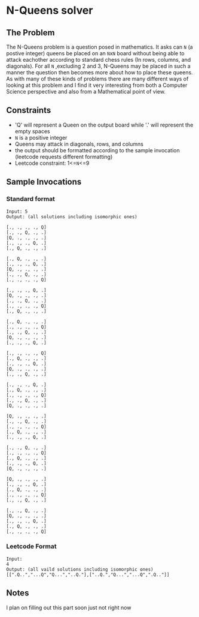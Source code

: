 # N-Queens solver

## The Problem

The N-Queens problem is a question posed in mathematics. It asks can `N` (a postive integer) queens be placed on an `N`x`N` board without being able to attack eachother according to standard chess rules (In rows, columns, and diagonals). For all `N` ,excluding 2 and 3, N-Queens may be placed in such a manner the question then becomes more about how to place these queens. As with many of these kinds of problems there are many different ways of looking at this problem and I find it very interesting from both a Computer Science perspective and also from a Mathematical point of view.

## Constraints

- 'Q' will represent a Queen on the output board while '.' will represent the empty spaces 
- `N` is a positive integer 
-  Queens may attack in diagonals, rows, and columns 
-  the output should be formatted according to the sample invocation (leetcode requests different formatting)
-  Leetcode constraint: 1<=`N`<=9
## Sample Invocations

### Standard format
```
Input: 5
Output: (all solutions including isomorphic ones)

[., ., ., ., Q]
[., ., Q, ., .]
[Q, ., ., ., .]
[., ., ., Q, .]
[., Q, ., ., .]

[., Q, ., ., .]
[., ., ., Q, .]
[Q, ., ., ., .]
[., ., Q, ., .]
[., ., ., ., Q]

[., ., ., Q, .]
[Q, ., ., ., .]
[., ., Q, ., .]
[., ., ., ., Q]
[., Q, ., ., .]

[., Q, ., ., .]
[., ., ., ., Q]
[., ., Q, ., .]
[Q, ., ., ., .]
[., ., ., Q, .]

[., ., ., ., Q]
[., Q, ., ., .]
[., ., ., Q, .]
[Q, ., ., ., .]
[., ., Q, ., .]

[., ., ., Q, .]
[., Q, ., ., .]
[., ., ., ., Q]
[., ., Q, ., .]
[Q, ., ., ., .]

[Q, ., ., ., .]
[., ., Q, ., .]
[., ., ., ., Q]
[., Q, ., ., .]
[., ., ., Q, .]

[., ., Q, ., .]
[., ., ., ., Q]
[., Q, ., ., .]
[., ., ., Q, .]
[Q, ., ., ., .]

[Q, ., ., ., .]
[., ., ., Q, .]
[., Q, ., ., .]
[., ., ., ., Q]
[., ., Q, ., .]

[., ., Q, ., .]
[Q, ., ., ., .]
[., ., ., Q, .]
[., Q, ., ., .]
[., ., ., ., Q]
```
### Leetcode Format
```
Input: 
4
Output: (all vaild solutions including isomorphic ones)
[[".Q..","...Q","Q...","..Q."],["..Q.","Q...","...Q",".Q.."]]
```
## Notes

I plan on filling out this part soon just not right now 
